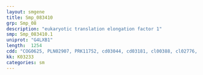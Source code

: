 ```yaml
---
layout: smgene
title: Smp_083410
grp: Smp_08
description: "eukaryotic translation elongation factor 1"
smp: Smp_083410.1
uniprot: "G4LXB1"
length:  1254
cdd: "COG0625, PLN02907, PRK11752, cd03044, cd03181, cl00388, cl02776, cl02914, pfam00043, pfam00647, pfam13409"
kk: K03233
categories: sm
---
```

